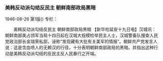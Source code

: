 ### 美韩反动派勾结反民主  朝鲜南部政局黑暗

1946-08-26
第1版()
专栏：

　　美韩反动派勾结反民主
    朝鲜南部政局黑暗
    【新华社延安十九日电】汉城讯：朝鲜南部美占领军当局十四日起在汉城大规模检举民主人士，汉城警备队搜查人民党政治部长金瑞荣私邸，诬称“发现藏有大批有关美军的情报”。朝鲜共产党发言人说：这是含血喷人的无赖汉的行径，十分表明朝鲜南部政局的黑暗。并指出这种行动是美韩反动派勾结的反民主反人民暴行之开端。
